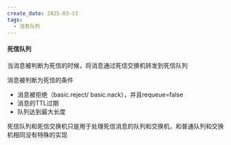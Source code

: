 ```yaml
---
create_date: 2025-03-13
tags:
  - 消息队列
---
```

#### 死信队列

当消息被判断为死信的时候，将消息通过死信交换机转发到死信队列

消息被判断为死信的条件

- 消息被拒绝（basic.reject/ basic.nack），并且requeue=false
- 消息的TTL过期
- 队列达到最大长度

死信队列和死信交换机只是用于处理死信消息的队列和交换机，和普通队列和交换机相同没有特殊的实现

